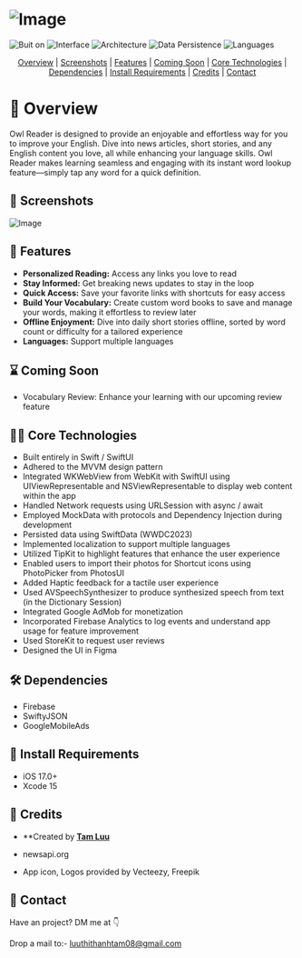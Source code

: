 # ![Image](Cover_OwlReader.png)
![Buit on](https://img.shields.io/badge/Built_on-Swift-red?logo=Swift)
![Interface](https://img.shields.io/badge/Interface-SwiftUI-yellow)
![Architecture](https://img.shields.io/badge/Architecture-MVVM-green)
![Data Persistence](https://img.shields.io/badge/Data_Persistence-SwiftData-blue)
![Languages](https://img.shields.io/badge/Languages-8-orange)

<p align="center">
  <a href="#overview">Overview</a>  |
  <a href="#screenshots">Screenshots</a>  |
  <a href="#features">Features</a> |
  <a href="#coming-soon">Coming Soon</a>  |
  <a href="#core-technologies">Core Technologies</a>  |
  <a href="#dependencies">Dependencies</a>  |
  <a href="#install-requirements">Install Requirements</a>  |
  <a href="#credits">Credits</a>  |
  <a href="#contact">Contact</a>
  <br>
</p>

# 🫵 Overview

Owl Reader is designed to provide an enjoyable and effortless way for you to improve your English.
Dive into news articles, short stories, and any English content you love, all while enhancing your language skills. 
Owl Reader makes learning seamless and engaging with its instant word lookup feature—simply tap any word for a quick definition.

## 📸 Screenshots

![Image](Screenshot.png)

## 🚀 Features

- **Personalized Reading:** Access any links you love to read
- **Stay Informed:** Get breaking news updates to stay in the loop
- **Quick Access:** Save your favorite links with shortcuts for easy access
- **Build Your Vocabulary:** Create custom word books to save and manage your words, making it effortless to review later
- **Offline Enjoyment:** Dive into daily short stories offline, sorted by word count or difficulty for a tailored experience
- **Languages:** Support multiple languages

## ⌛ Coming Soon

- Vocabulary Review: Enhance your learning with our upcoming review feature

## 👩‍💻 Core Technologies

- Built entirely in Swift / SwiftUI
- Adhered to the MVVM design pattern
- Integrated WKWebView from WebKit with SwiftUI using UIViewRepresentable and NSViewRepresentable to display web content within the app
- Handled Network requests using URLSession with async / await
- Employed MockData with protocols and Dependency Injection during development
- Persisted data using SwiftData (WWDC2023)
- Implemented localization to support multiple languages
- Utilized TipKit to highlight features that enhance the user experience
- Enabled users to import their photos for Shortcut icons using PhotoPicker from PhotosUI
- Added Haptic feedback for a tactile user experience
- Used AVSpeechSynthesizer to produce synthesized speech from text (in the Dictionary Session)
- Integrated Google AdMob for monetization
- Incorporated Firebase Analytics to log events and understand app usage for feature improvement
- Used StoreKit to request user reviews
- Designed the UI in Figma

## 🛠️ Dependencies

- Firebase
- SwiftyJSON
- GoogleMobileAds

## 📜 Install Requirements

- iOS 17.0+
- Xcode 15

## 🔎 Credits

- **Created by **[Tam Luu](https://github.com/bii-08)**

- newsapi.org
- App icon, Logos provided by Vecteezy, Freepik

## 📱 Contact

Have an project? DM me at 👇

Drop a mail to:- luuthithanhtam08@gmail.com
